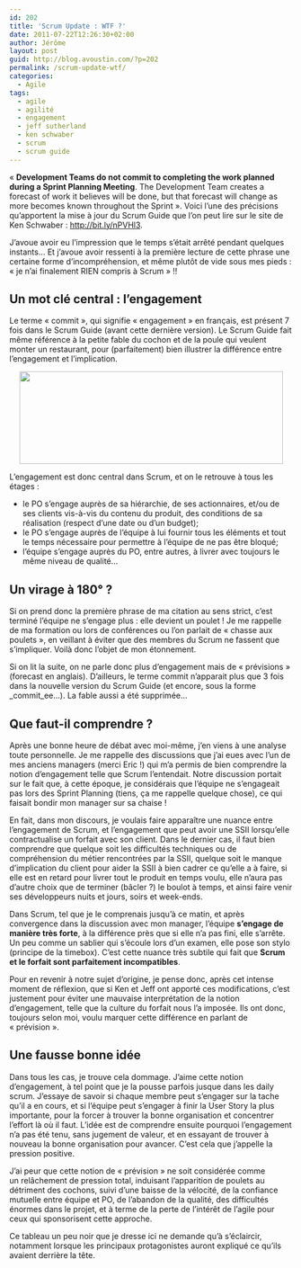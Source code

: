 ```yaml
---
id: 202
title: 'Scrum Update : WTF ?'
date: 2011-07-22T12:26:30+02:00
author: Jérôme
layout: post
guid: http://blog.avoustin.com/?p=202
permalink: /scrum-update-wtf/
categories:
  - Agile
tags:
  - agile
  - agilité
  - engagement
  - jeff sutherland
  - ken schwaber
  - scrum
  - scrum guide
---
```


« **Development Teams do not commit to completing the work planned during a Sprint Planning Meeting**. The Development Team creates a forecast of work it believes will be done, but that forecast will change as more becomes known throughout the Sprint ». Voici l&rsquo;une des précisions qu&rsquo;apportent la mise à jour du Scrum Guide que l&rsquo;on peut lire sur le site de Ken Schwaber : <a title="Scrum Guide Update 2011" href="http://bit.ly/nPVHl3" target="_blank">http://bit.ly/nPVHl3</a>.

J&rsquo;avoue avoir eu l&rsquo;impression que le temps s&rsquo;était arrêté pendant quelques instants&#8230; Et j&rsquo;avoue avoir ressenti à la première lecture de cette phrase une certaine forme d&rsquo;incompréhension, et même plutôt de vide sous mes pieds : « je n&rsquo;ai finalement RIEN compris à Scrum » !!<!--more-->

## Un mot clé central : l&rsquo;engagement

Le terme « commit », qui signifie « engagement » en français, est présent 7 fois dans le Scrum Guide (avant cette dernière version). Le Scrum Guide fait même référence à la petite fable du cochon et de la poule qui veulent monter un restaurant, pour (parfaitement) bien illustrer la différence entre l&rsquo;engagement et l&rsquo;implication.

<p style="text-align: center;">
  <a href="{{ site.baseurl }}/scrum-update-wtf/scrumtoon/" rel="attachment wp-att-203"><img class="aligncenter size-full wp-image-203" title="scrumtoon" src="{{ site.baseurl }}/wp-content/upload/scrumtoon.jpg" alt="" width="469" height="165" srcset="{{ site.baseurl }}/wp-content/upload/scrumtoon.jpg 625w, {{ site.baseurl }}/wp-content/upload/scrumtoon-300x105.jpg 300w" sizes="(max-width: 469px) 100vw, 469px" /></a>
</p>

L&rsquo;engagement est donc central dans Scrum, et on le retrouve à tous les étages :

  * le PO s&rsquo;engage auprès de sa hiérarchie, de ses actionnaires, et/ou de ses clients vis-à-vis du contenu du produit, des conditions de sa réalisation (respect d&rsquo;une date ou d&rsquo;un budget);
  * le PO s&rsquo;engage auprès de l&rsquo;équipe à lui fournir tous les éléments et tout le temps nécessaire pour permettre à l&rsquo;équipe de ne pas être bloqué;
  * l&rsquo;équipe s&rsquo;engage auprès du PO, entre autres, à livrer avec toujours le même niveau de qualité&#8230;

## Un virage à 180° ?

Si on prend donc la première phrase de ma citation au sens strict, c&rsquo;est terminé l&rsquo;équipe ne s&rsquo;engage plus : elle devient un poulet ! Je me rappelle de ma formation ou lors de conférences ou l&rsquo;on parlait de « chasse aux poulets », en veillant à éviter que des membres du Scrum ne fassent que s&rsquo;impliquer. Voilà donc l&rsquo;objet de mon étonnement.

Si on lit la suite, on ne parle donc plus d&rsquo;engagement mais de « prévisions » (forecast en anglais). D&rsquo;ailleurs, le terme commit n&rsquo;apparait plus que 3 fois dans la nouvelle version du Scrum Guide (et encore, sous la forme _commit_ee&#8230;). La fable aussi a été supprimée&#8230;

## Que faut-il comprendre ?

Après une bonne heure de débat avec moi-même, j&rsquo;en viens à une analyse toute personnelle. Je me rappelle des discussions que j&rsquo;ai eues avec l&rsquo;un de mes anciens managers (merci Eric !) qui m&rsquo;a permis de bien comprendre la notion d&rsquo;engagement telle que Scrum l&rsquo;entendait. Notre discussion portait sur le fait que, à cette époque, je considérais que l&rsquo;équipe ne s&rsquo;engageait pas lors des Sprint Planning (tiens, ça me rappelle quelque chose), ce qui faisait bondir mon manager sur sa chaise !

En fait, dans mon discours, je voulais faire apparaître une nuance entre l&rsquo;engagement de Scrum, et l&rsquo;engagement que peut avoir une SSII lorsqu&rsquo;elle contractualise un forfait avec son client. Dans le dernier cas, il faut bien comprendre que quelque soit les difficultés techniques ou de compréhension du métier rencontrées par la SSII, quelque soit le manque d&rsquo;implication du client pour aider la SSII à bien cadrer ce qu&rsquo;elle a à faire, si elle est en retard pour livrer tout le produit en temps voulu, elle n&rsquo;aura pas d&rsquo;autre choix que de terminer (bâcler ?) le boulot à temps, et ainsi faire venir ses développeurs nuits et jours, soirs et week-ends.

Dans Scrum, tel que je le comprenais jusqu&rsquo;à ce matin, et après convergence dans la discussion avec mon manager, l&rsquo;équipe **s&rsquo;engage de manière très forte**, à la différence près que si elle n&rsquo;a pas fini, elle s&rsquo;arrête. Un peu comme un sablier qui s&rsquo;écoule lors d&rsquo;un examen, elle pose son stylo (principe de la timebox). C&rsquo;est cette nuance très subtile qui fait que **Scrum et le forfait sont parfaitement incompatibles**.

Pour en revenir à notre sujet d&rsquo;origine, je pense donc, après cet intense moment de réflexion, que si Ken et Jeff ont apporté ces modifications, c&rsquo;est justement pour éviter une mauvaise interprétation de la notion d&rsquo;engagement, telle que la culture du forfait nous l&rsquo;a imposée. Ils ont donc, toujours selon moi, voulu marquer cette différence en parlant de « prévision ».

## Une fausse bonne idée

Dans tous les cas, je trouve cela dommage. J&rsquo;aime cette notion d&rsquo;engagement, à tel point que je la pousse parfois jusque dans les daily scrum. J&rsquo;essaye de savoir si chaque membre peut s&rsquo;engager sur la tache qu&rsquo;il a en cours, et si l&rsquo;équipe peut s&rsquo;engager à finir la User Story la plus importante, pour la forcer à trouver la bonne organisation et concentrer l&rsquo;effort là où il faut. L&rsquo;idée est de comprendre ensuite pourquoi l&rsquo;engagement n&rsquo;a pas été tenu, sans jugement de valeur, et en essayant de trouver à nouveau la bonne organisation pour avancer. C&rsquo;est cela que j&rsquo;appelle la pression positive.

J&rsquo;ai peur que cette notion de « prévision » ne soit considérée comme un relâchement de pression total, induisant l&rsquo;apparition de poulets au détriment des cochons, suivi d&rsquo;une baisse de la vélocité, de la confiance mutuelle entre équipe et PO, de l&rsquo;abandon de la qualité, des difficultés énormes dans le projet, et à terme de la perte de l&rsquo;intérêt de l&rsquo;agile pour ceux qui sponsorisent cette approche.

Ce tableau un peu noir que je dresse ici ne demande qu&rsquo;à s&rsquo;éclaircir, notamment lorsque les principaux protagonistes auront expliqué ce qu&rsquo;ils avaient derrière la tête.

